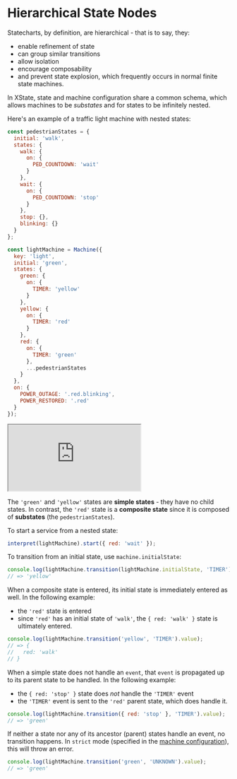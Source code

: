 # Hierarchical State Nodes

Statecharts, by definition, are hierarchical - that is to say, they:

- enable refinement of state
- can group similar transitions
- allow isolation
- encourage composability
- and prevent state explosion, which frequently occurs in normal finite state machines.

In XState, state and machine configuration share a common schema, which allows machines to be _substates_ and for states to be infinitely nested.

Here's an example of a traffic light machine with nested states:

```js
const pedestrianStates = {
  initial: 'walk',
  states: {
    walk: {
      on: {
        PED_COUNTDOWN: 'wait'
      }
    },
    wait: {
      on: {
        PED_COUNTDOWN: 'stop'
      }
    },
    stop: {},
    blinking: {}
  }
};

const lightMachine = Machine({
  key: 'light',
  initial: 'green',
  states: {
    green: {
      on: {
        TIMER: 'yellow'
      }
    },
    yellow: {
      on: {
        TIMER: 'red'
      }
    },
    red: {
      on: {
        TIMER: 'green'
      },
      ...pedestrianStates
    }
  },
  on: {
    POWER_OUTAGE: '.red.blinking',
    POWER_RESTORED: '.red'
  }
});
```

<iframe src="https://xstate.js.org/viz/?gist=e8af8924afe9352bf7d1e06f06407061&embed=1"></iframe>

The `'green'` and `'yellow'` states are **simple states** - they have no child states. In contrast, the `'red'` state is a **composite state** since it is composed of **substates** (the `pedestrianStates`).

To start a service from a nested state:

```js
interpret(lightMachine).start({ red: 'wait' });
```

To transition from an initial state, use `machine.initialState`:

```js
console.log(lightMachine.transition(lightMachine.initialState, 'TIMER').value);
// => 'yellow'
```

When a composite state is entered, its initial state is immediately entered as well. In the following example:

- the `'red'` state is entered
- since `'red'` has an initial state of `'walk'`, the `{ red: 'walk' }` state is ultimately entered.

```js
console.log(lightMachine.transition('yellow', 'TIMER').value);
// => {
//   red: 'walk'
// }
```

When a simple state does not handle an `event`, that `event` is propagated up to its parent state to be handled. In the following example:

- the `{ red: 'stop' }` state does _not_ handle the `'TIMER'` event
- the `'TIMER'` event is sent to the `'red'` parent state, which does handle it.

```js
console.log(lightMachine.transition({ red: 'stop' }, 'TIMER').value);
// => 'green'
```

If neither a state nor any of its ancestor (parent) states handle an event, no transition happens. In `strict` mode (specified in the [machine configuration](./machines.md#configuration)), this will throw an error.

```js
console.log(lightMachine.transition('green', 'UNKNOWN').value);
// => 'green'
```
